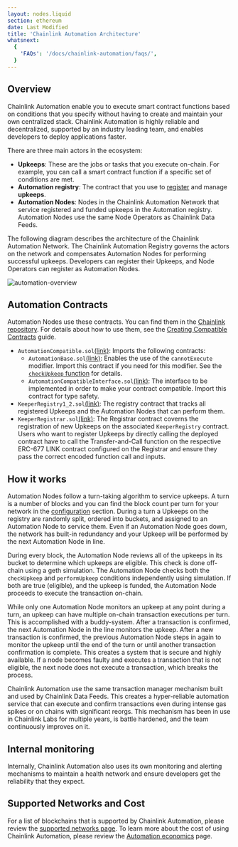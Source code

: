 ```yaml
---
layout: nodes.liquid
section: ethereum
date: Last Modified
title: 'Chainlink Automation Architecture'
whatsnext:
  {
    'FAQs': '/docs/chainlink-automation/faqs/',
  }
---
```


## Overview

Chainlink Automation enable you to execute smart contract functions based on conditions that you specify without having to create and maintain your own centralized stack. Chainlink Automation is highly reliable and decentralized, supported by an industry leading team, and enables developers to deploy applications faster.

There are three main actors in the ecosystem:

- **Upkeeps**: These are the jobs or tasks that you execute on-chain. For example, you can call a smart contract function if a specific set of conditions are met.
- **Automation registry**: The contract that you use to [register](../register-upkeep/) and manage **upkeeps**.
- **Automation Nodes**: Nodes in the Chainlink Automation Network that service registered and funded upkeeps in the Automation registry. Automation Nodes use the same Node Operators as Chainlink Data Feeds.

The following diagram describes the architecture of the Chainlink Automation Network. The Chainlink Automation Registry governs the actors on the network and compensates Automation Nodes for performing successful upkeeps. Developers can register their Upkeeps, and Node Operators can register as Automation Nodes.

![automation-overview](/images/contract-devs/automation/automation-overview.png)

## Automation Contracts

Automation Nodes use these contracts. You can find them in the [Chainlink repository](https://github.com/smartcontractkit/chainlink/tree/develop/contracts/src/v0.8). For details about how to use them, see the [Creating Compatible Contracts](../compatible-contracts/) guide.

+ `AutomationCompatible.sol`[(link)](https://github.com/smartcontractkit/chainlink/blob/develop/contracts/src/v0.8/KeeperCompatible.sol): Imports the following contracts:
  + `AutomationBase.sol`[(link)](https://github.com/smartcontractkit/chainlink/blob/develop/contracts/src/v0.8/KeeperBase.sol): Enables the use of the `cannotExecute` modifier. Import this contract if you need for this modifier. See the [`checkUpkeep` function](/docs/chainlink-automation/compatible-contracts#checkupkeep-function) for details.
  + `AutomationCompatibleInterface.sol`[(link)](https://github.com/smartcontractkit/chainlink/blob/develop/contracts/src/v0.8/interfaces/KeeperCompatibleInterface.sol): The interface to be implemented in order to make your contract compatible. Import this contract for type safety.
+ `KeeperRegistry1_2.sol`[(link)](https://github.com/smartcontractkit/chainlink/blob/develop/contracts/src/v0.8/KeeperRegistry1_2.sol): The registry contract that tracks all registered Upkeeps and the Automation Nodes that can perform them.
+ `KeeperRegistrar.sol`[(link)](https://github.com/smartcontractkit/chainlink/blob/develop/contracts/src/v0.8/KeeperRegistrar.sol): The Registrar contract coverns the registration of new Upkeeps on the associated `KeeperRegistry` contract. Users who want to register Upkeeps by directly calling the deployed contract have to call the Transfer-and-Call function on the respective ERC-677 LINK contract configured on the Registrar and ensure they pass the correct encoded function call and inputs. 

## How it works

Automation Nodes follow a turn-taking algorithm to service upkeeps. A turn is a number of blocks and you can find the block count per turn for your network in the [configuration](../supported-networks/#configurations) section. During a turn a Upkeeps on the registry are randomly split, ordered into buckets, and assigned to an Automation Node to service them. Even if an Automation Node goes down, the network has built-in redundancy and your Upkeep will be performed by the next Automation Node in line.

During every block, the Automation Node reviews all of the upkeeps in its bucket to determine which upkeeps are eligible. This check is done off-chain using a geth simulation. The Automation Node checks both the `checkUpkeep` and `performUpkeep` conditions independently using simulation. If both are true (eligible), and the upkeep is funded, the Automation Node proceeds to execute the transaction on-chain.

While only one Automation Node monitors an upkeep at any point during a turn, an upkeep can have multiple on-chain transaction executions per turn. This is accomplished with a buddy-system. After a transaction is confirmed, the next Automation Node in the line monitors the upkeep. After a new transaction is confirmed, the previous Automation Node steps in again to monitor the upkeep until the end of the turn or until another transaction confirmation is complete. This creates a system that is secure and highly available. If a node becomes faulty and executes a transaction that is not eligible, the next node does not execute a transaction, which breaks the process.

Chainlink Automation use the same transaction manager mechanism built and used by Chainlink Data Feeds. This creates a hyper-reliable automation service that can execute and confirm transactions even during intense gas spikes or on chains with significant reorgs. This mechanism has been in use in Chainlink Labs for multiple years, is battle hardened, and the team continuously improves on it.

## Internal monitoring

Internally, Chainlink Automation also uses its own monitoring and alerting mechanisms to maintain a health network and ensure developers get the reliability that they expect.

## Supported Networks and Cost

For a list of blockchains that is supported by Chainlink Automation, please review the [supported networks page](../supported-networks). To learn more about the cost of using Chainlink Automation, please review the [Automation economics](../automation-economics) page.
